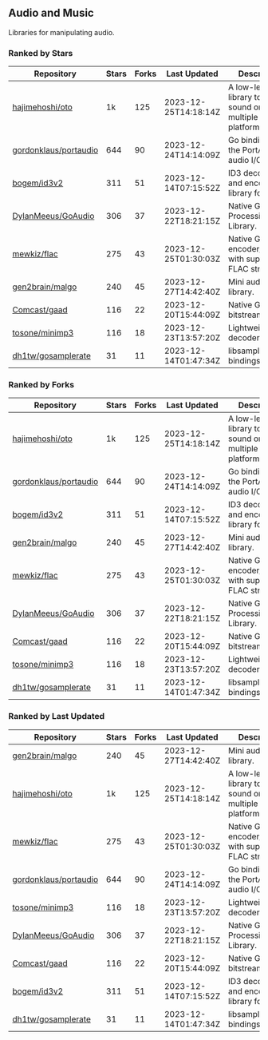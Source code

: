 ## Audio and Music

Libraries for manipulating audio.

### Ranked by Stars

| Repository | Stars | Forks | Last Updated | Description | 
|------------|-------|-------|--------------|-------------|
| [hajimehoshi/oto](https://github.com/hajimehoshi/oto) | 1k | 125 | 2023-12-25T14:18:14Z |  A low-level library to play sound on multiple platforms. |
| [gordonklaus/portaudio](https://github.com/gordonklaus/portaudio) | 644 | 90 | 2023-12-24T14:14:09Z |  Go bindings for the PortAudio audio I/O library. |
| [bogem/id3v2](https://github.com/bogem/id3v2) | 311 | 51 | 2023-12-14T07:15:52Z |  ID3 decoding and encoding library for Go. |
| [DylanMeeus/GoAudio](https://github.com/DylanMeeus/GoAudio) | 306 | 37 | 2023-12-22T18:21:15Z |  Native Go Audio Processing Library. |
| [mewkiz/flac](https://github.com/mewkiz/flac) | 275 | 43 | 2023-12-25T01:30:03Z |  Native Go FLAC encoder/decoder with support for FLAC streams. |
| [gen2brain/malgo](https://github.com/gen2brain/malgo) | 240 | 45 | 2023-12-27T14:42:40Z |  Mini audio library. |
| [Comcast/gaad](https://github.com/Comcast/gaad) | 116 | 22 | 2023-12-20T15:44:09Z |  Native Go AAC bitstream parser. |
| [tosone/minimp3](https://github.com/tosone/minimp3) | 116 | 18 | 2023-12-23T13:57:20Z |  Lightweight MP3 decoder library. |
| [dh1tw/gosamplerate](https://github.com/dh1tw/gosamplerate) | 31 | 11 | 2023-12-14T01:47:34Z |  libsamplerate bindings for go. |

### Ranked by Forks

| Repository | Stars | Forks | Last Updated | Description | 
|------------|-------|-------|--------------|-------------|
| [hajimehoshi/oto](https://github.com/hajimehoshi/oto) | 1k | 125 | 2023-12-25T14:18:14Z |  A low-level library to play sound on multiple platforms. |
| [gordonklaus/portaudio](https://github.com/gordonklaus/portaudio) | 644 | 90 | 2023-12-24T14:14:09Z |  Go bindings for the PortAudio audio I/O library. |
| [bogem/id3v2](https://github.com/bogem/id3v2) | 311 | 51 | 2023-12-14T07:15:52Z |  ID3 decoding and encoding library for Go. |
| [gen2brain/malgo](https://github.com/gen2brain/malgo) | 240 | 45 | 2023-12-27T14:42:40Z |  Mini audio library. |
| [mewkiz/flac](https://github.com/mewkiz/flac) | 275 | 43 | 2023-12-25T01:30:03Z |  Native Go FLAC encoder/decoder with support for FLAC streams. |
| [DylanMeeus/GoAudio](https://github.com/DylanMeeus/GoAudio) | 306 | 37 | 2023-12-22T18:21:15Z |  Native Go Audio Processing Library. |
| [Comcast/gaad](https://github.com/Comcast/gaad) | 116 | 22 | 2023-12-20T15:44:09Z |  Native Go AAC bitstream parser. |
| [tosone/minimp3](https://github.com/tosone/minimp3) | 116 | 18 | 2023-12-23T13:57:20Z |  Lightweight MP3 decoder library. |
| [dh1tw/gosamplerate](https://github.com/dh1tw/gosamplerate) | 31 | 11 | 2023-12-14T01:47:34Z |  libsamplerate bindings for go. |

### Ranked by Last Updated

| Repository | Stars | Forks | Last Updated | Description | 
|------------|-------|-------|--------------|-------------|
| [gen2brain/malgo](https://github.com/gen2brain/malgo) | 240 | 45 | 2023-12-27T14:42:40Z |  Mini audio library. |
| [hajimehoshi/oto](https://github.com/hajimehoshi/oto) | 1k | 125 | 2023-12-25T14:18:14Z |  A low-level library to play sound on multiple platforms. |
| [mewkiz/flac](https://github.com/mewkiz/flac) | 275 | 43 | 2023-12-25T01:30:03Z |  Native Go FLAC encoder/decoder with support for FLAC streams. |
| [gordonklaus/portaudio](https://github.com/gordonklaus/portaudio) | 644 | 90 | 2023-12-24T14:14:09Z |  Go bindings for the PortAudio audio I/O library. |
| [tosone/minimp3](https://github.com/tosone/minimp3) | 116 | 18 | 2023-12-23T13:57:20Z |  Lightweight MP3 decoder library. |
| [DylanMeeus/GoAudio](https://github.com/DylanMeeus/GoAudio) | 306 | 37 | 2023-12-22T18:21:15Z |  Native Go Audio Processing Library. |
| [Comcast/gaad](https://github.com/Comcast/gaad) | 116 | 22 | 2023-12-20T15:44:09Z |  Native Go AAC bitstream parser. |
| [bogem/id3v2](https://github.com/bogem/id3v2) | 311 | 51 | 2023-12-14T07:15:52Z |  ID3 decoding and encoding library for Go. |
| [dh1tw/gosamplerate](https://github.com/dh1tw/gosamplerate) | 31 | 11 | 2023-12-14T01:47:34Z |  libsamplerate bindings for go. |

